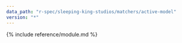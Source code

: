 ```yaml
---
data_path: "r-spec/sleeping-king-studios/matchers/active-model"
version: "*"
---
```


{% include reference/module.md %}
